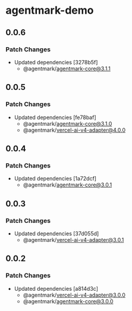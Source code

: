 # agentmark-demo

## 0.0.6

### Patch Changes

- Updated dependencies [3278b5f]
  - @agentmark/agentmark-core@3.1.1

## 0.0.5

### Patch Changes

- Updated dependencies [fe78baf]
  - @agentmark/agentmark-core@3.1.0
  - @agentmark/vercel-ai-v4-adapter@4.0.0

## 0.0.4

### Patch Changes

- Updated dependencies [1a72dcf]
  - @agentmark/agentmark-core@3.0.1

## 0.0.3

### Patch Changes

- Updated dependencies [37d055d]
  - @agentmark/vercel-ai-v4-adapter@3.0.1

## 0.0.2

### Patch Changes

- Updated dependencies [a814d3c]
  - @agentmark/vercel-ai-v4-adapter@3.0.0
  - @agentmark/agentmark-core@3.0.0
